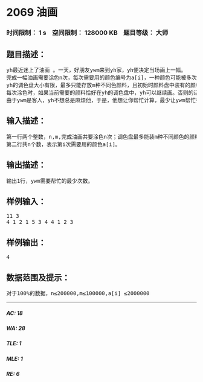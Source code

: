 # 2069 油画   
### 时间限制： 1 s&nbsp;&nbsp;&nbsp;&nbsp;空间限制： 128000 KB&nbsp;&nbsp;&nbsp;&nbsp;题目等级： 大师  
## 题目描述：  

<pre>
yh最近迷上了油画 。一天，好朋友ywm来到yh家，yh便决定当场画上一幅。
完成一幅油画需要涂色n次，每次需要用的颜色编号为a[i]，一种颜色可能被多次使用。
yh的调色盘大小有限，最多只能存放m种不同色颜料，且初始时颜料盘中装有的颜料编号为1,2,…,m。
每次涂色时，如果当前需要的颜料恰好在yh的调色盘中，yh可以继续画。否则的话，yh需要朋友ywm帮忙取来当前所需的颜料，并考虑在完成本次涂色后，是否保留该种颜色的颜料。如果要保留，则需要从调色盘已有的颜色中选出一种洗掉，来为新加入的颜色空出位置。
由于ywm是客人，yh不想总是麻烦他，于是，他想让你帮忙计算，最少让ywm帮忙多少次可以完成yh的油画？
</pre>
  
  
## 输入描述：  

<pre>
第一行两个整数，n,m,完成油画共要涂色n次；调色盘最多能装m种不同颜色的颜料，且初始的颜料编号为1-m。
第二行共n个数，表示第i次需要用的颜色a[i]。
</pre>
  
  
## 输出描述：  

<pre>
输出1行，ywm需要帮忙的最少次数。
</pre>
  
  
## 样例输入：  

<pre>
11 3
4 1 2 1 5 3 4 4 1 2 3
</pre>
  
  
## 样例输出：  

<pre>
4
</pre>
  
  
## 数据范围及提示：  

<pre>
对于100%的数据，n≤200000,m≤100000,a[i] ≤2000000
</pre>
  
  
***  

##### AC: 18  
##### WA: 28  
##### TLE: 1  
##### MLE: 1  
##### RE: 6  
